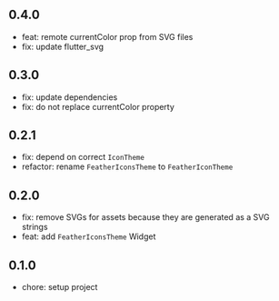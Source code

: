 ## 0.4.0

* feat: remote currentColor prop from SVG files
* fix: update flutter_svg

## 0.3.0

* fix: update dependencies
* fix: do not replace currentColor property

## 0.2.1

* fix: depend on correct `IconTheme`
* refactor: rename `FeatherIconsTheme` to `FeatherIconTheme`

## 0.2.0

* fix: remove SVGs for assets because they are generated as a SVG strings
* feat: add `FeatherIconsTheme` Widget

## 0.1.0

* chore: setup project
